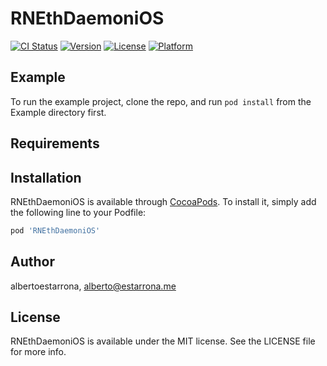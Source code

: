 # RNEthDaemoniOS

[![CI Status](http://img.shields.io/travis/albertoestarrona/RNEthDaemoniOS.svg?style=flat)](https://travis-ci.org/albertoestarrona/RNEthDaemoniOS)
[![Version](https://img.shields.io/cocoapods/v/RNEthDaemoniOS.svg?style=flat)](http://cocoapods.org/pods/RNEthDaemoniOS)
[![License](https://img.shields.io/cocoapods/l/RNEthDaemoniOS.svg?style=flat)](http://cocoapods.org/pods/RNEthDaemoniOS)
[![Platform](https://img.shields.io/cocoapods/p/RNEthDaemoniOS.svg?style=flat)](http://cocoapods.org/pods/RNEthDaemoniOS)

## Example

To run the example project, clone the repo, and run `pod install` from the Example directory first.

## Requirements

## Installation

RNEthDaemoniOS is available through [CocoaPods](http://cocoapods.org). To install
it, simply add the following line to your Podfile:

```ruby
pod 'RNEthDaemoniOS'
```

## Author

albertoestarrona, alberto@estarrona.me

## License

RNEthDaemoniOS is available under the MIT license. See the LICENSE file for more info.

